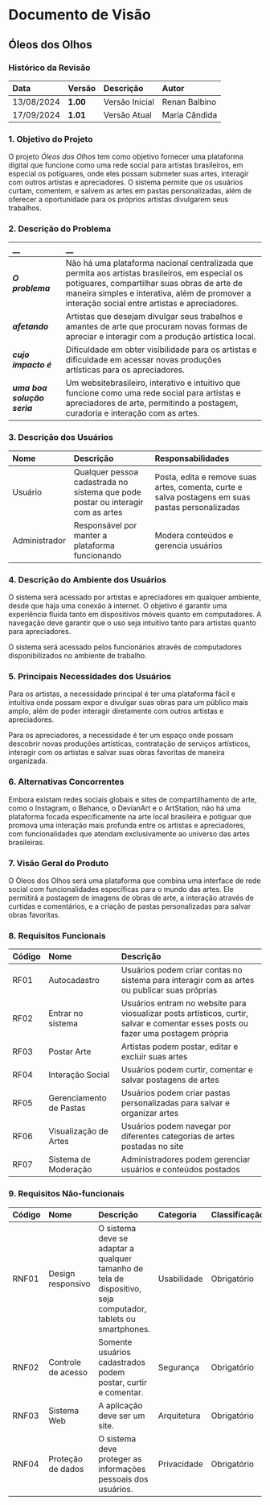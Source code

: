 # Documento de Visão

## Óleos dos Olhos

### Histórico da Revisão 

|  Data  | Versão | Descrição | Autor |
|:-------|:-------|:----------|:------|
| 13/08/2024 | **1.00** | Versão Inicial  | Renan Balbino |
| 17/09/2024 |  **1.01** | Versão Atual  | Maria Cândida |




### 1. Objetivo do Projeto 

O projeto _Óleos dos Olhos_ tem como objetivo fornecer uma plataforma digital que funcione como uma rede social para artistas brasileiros, em especial os potiguares, onde eles possam submeter suas artes, interagir com outros artistas e apreciadores. O sistema permite que os usuários curtam, comentem, e salvem as artes em pastas personalizadas, além de oferecer a oportunidade para os próprios artistas divulgarem seus trabalhos.

### 2. Descrição do Problema 

|         __        | __   |
|:------------------|:-----|
| **_O problema_**    | Não há uma plataforma nacional centralizada que permita aos artistas brasileiros, em especial os potiguares, compartilhar suas obras de arte de maneira simples e interativa, além de promover a interação social entre artistas e apreciadores.  |
| **_afetando_**      | Artistas que desejam divulgar seus trabalhos e amantes de arte que procuram novas formas de apreciar e interagir com a produção artística local.  |
| **_cujo impacto é_**| Dificuldade em obter visibilidade para os artistas e dificuldade em acessar novas produções artísticas para os apreciadores. |
| **_uma boa solução seria_** | Um websitebrasileiro, interativo e intuitivo que funcione como uma rede social para artistas e apreciadores de arte, permitindo a postagem, curadoria e interação com as artes. |

### 3. Descrição dos Usuários

| Nome | Descrição | Responsabilidades |
|:---  |:--- |:--- |
| Usuário  | Qualquer pessoa cadastrada no sistema que pode postar ou interagir com as artes | Posta, edita e remove suas artes, comenta, curte e salva postagens em suas pastas personalizadas | 
| Administrador | Responsável por manter a plataforma funcionando  | Modera conteúdos e gerencia usuários | 

### 4. Descrição do Ambiente dos Usuários

O sistema será acessado por artistas e apreciadores em qualquer ambiente, desde que haja uma conexão à internet. O objetivo é garantir uma experiência fluida tanto em dispositivos móveis quanto em computadores.
A navegação deve garantir que o uso seja intuitivo tanto para artistas quanto para apreciadores.

O sistema será acessado pelos funcionários através de computadores disponibilizados no ambiente de trabalho.

### 5. Principais Necessidades dos Usuários

Para os artistas, a necessidade principal é ter uma plataforma fácil e intuitiva onde possam expor e divulgar suas obras para um público mais amplo, além de poder interagir diretamente com outros artistas e apreciadores.

Para os apreciadores, a necessidade é ter um espaço onde possam descobrir novas produções artísticas, contratação de serviços artísticos, interagir com os artistas e salvar suas obras favoritas de maneira organizada.

### 6.	Alternativas Concorrentes

Embora existam redes sociais globais e sites de compartilhamento de arte, como o Instagram, o Behance, o DevianArt e o ArtStation, não há uma plataforma focada especificamente na arte local brasileira e potiguar que promova uma interação mais profunda entre os artistas e apreciadores, com funcionalidades que atendam exclusivamente ao universo das artes brasileiras.

### 7.	Visão Geral do Produto

O Óleos dos Olhos será uma plataforma que combina uma interface de rede social com funcionalidades específicas para o mundo das artes. Ele permitirá a postagem de imagens de obras de arte, a interação através de curtidas e comentários, e a criação de pastas personalizadas para salvar obras favoritas.

### 8. Requisitos Funcionais

| Código | Nome | Descrição |
|:---  |:--- |:--- |
| RF01 | Autocadastro | Usuários podem criar contas no sistema para interagir com as artes ou publicar suas próprias |
| RF02 | Entrar no sistema | Usuários entram no website para viosualizar posts artísticos, curtir, salvar e comentar esses posts ou fazer uma postagem própria |
| RF03 | Postar Arte	 | Artistas podem postar, editar e excluir suas artes |
| RF04 | Interação Social	 | Usuários podem curtir, comentar e salvar postagens de artes  |
| RF05 | Gerenciamento de Pastas | Usuários podem criar pastas personalizadas para salvar e organizar artes |
| RF06 | Visualização de Artes | Usuários podem navegar por diferentes categorias de artes postadas no site |
| RF07 | Sistema de Moderação | Administradores podem gerenciar usuários e conteúdos postados |

### 9. Requisitos Não-funcionais

 Código | Nome | Descrição | Categoria | Classificação
|:---  |:--- |:--- |:--- |:--- |
| RNF01 | Design responsivo | O sistema deve se adaptar a qualquer tamanho de tela de dispositivo, seja computador, tablets ou smartphones. | Usabilidade| Obrigatório |
| RNF02 | Controle de acesso | Somente usuários cadastrados podem postar, curtir e comentar. | Segurança | Obrigatório |
| RNF03 | Sistema Web | A aplicação deve ser um site. | Arquitetura | Obrigatório |
| RNF04 | Proteção de dados | O sistema deve proteger as informações pessoais dos usuários. | Privacidade | Obrigatório |
